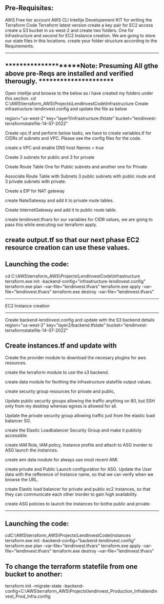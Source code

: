 Pre-Requisites:
-----------------------------------------------------------------
AWS Free tier account
AWS CLI
Intellije Developement KIT for writing the Terraform Code
Terraform latest version
create a key pair for EC2 access
create a S3 bucket in us-west-2 and create two folders. One for Infrastructure and second for EC2 Instance creation. We are going to store our state files in this locations.
create your folder structure according to the Requirements.


------------------------------------------------------------------------------------------------------------------------
********************Note: Presuming All gthe above pre-Reqs are installed and verified therougly. *********************
------------------------------------------------------------------------------------------------------------------------

Open intellije and browse to the below as i have created my folders under this section.
cd C:\AWS\terraform_AWS\Projects\LendInvestCode\Infrastructure
Create infrastructure-lendinvest.config and update the file as below

region="us-west-2"
key="layer1/infrastructure.tfstate"
bucket="lendinvest-terraformstatefile-14-07-2022"

Create vpc.tf and perform below tasks, we have to create variables.tf for CIDRs of subnets and VPC. Please see the config files for the code.

create a VPC and enable DNS host Names = true

Create 3 subnets for public and 3 for private

Create Route Table One for Public subnets and another one for Private

Associate Route Table with Subnets 3 public subnets with public route and 3 private subnets with private.

Create a EIP for NAT gateway

create NateGateway and add it to private route tables.

Create InternetGateway and add it to public route table.

create lendinvest.tfvars for our variables for CIDR values, we are going to pass this while executing our terraform apply.

create output.tf so that our next phase EC2 resource creation can use these values.
---------------------------------------------------------------------------------------------------------------------------------------


Launching the code:
---------------------------------------------------------------------------
cd C:\AWS\terraform_AWS\Projects\LendInvestCode\Infrastructure
terraform.exe init -backend-config="infrastructure-lendinvest.config"
terraform.exe plan -var-file="lendinvest.tfvars" 
terraform.exe apply -var-file="lendinvest.tfvars"
terraform.exe destroy -var-file="lendinvest.tfvars"


****************************************************************************************************************************************
EC2 Instance creation
****************************************************************************************************************************************
Create backend-lendinvest.config and update with the S3 backend details
region="us-west-2"
key="layer2/backend.tfstate"
bucket="lendinvest-terraformstatefile-14-07-2022"
 
Create instances.tf and update with
-----------------------------------------------------------------------------------------------------------------------------------------
Create the provider module to download the necesary plugins for aws resources.

create the terraform module to use the s3 backend.

create data module for fecthing the infrastructure statefile output values.

create security group resources for private and public, 

Update public security groups allowing the traffic anything on 80, but SSH only from my desktop whereas egress is allowed for all.

Update the private security group allowing traffic just from the elastic load balancer SG.

create the Elastic Loadbalancer Security Group and make it publicly accessible.

create IAM Role, IAM policy, Instance profile and attach to ASG inorder to ASG launch the instances.

create ami data module for always use most recent AMI.

create private and Public Launch configuration for ASG. Update the User data with the refference of Instance name, so that we can verify when we browse the URL.

create Elastic load balancer for private and public ec2 instances, so that they can communicate each other inorder to gain high availability.

create ASG policies to launch the instances for bothe public and private.

------------------------------------------------------------------------------------------------------------------------------------------------

Launching the code:
---------------------------------------------------------------------------
cdC:\AWS\terraform_AWS\Projects\LendInvestCode\Instances
terraform.exe init -backend-config="backend-lendinvest.config"
terraform.exe plan -var-file="lendinvest.tfvars" 
terraform.exe apply -var-file="lendinvest.tfvars"
terraform.exe destroy -var-file="lendinvest.tfvars"


To change the terraform statefile from one bucket to another:
-------------------------------------------------------------------------------

terraform init -migrate-state -backend-config=C:\AWS\terraform_AWS\Projects\lendinvest_Production_Infra\lendinvest_Prod_Infra.config
